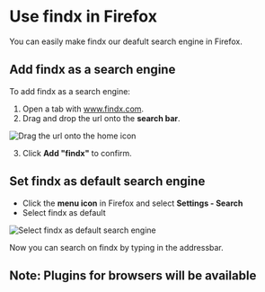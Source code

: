 # Use findx in Firefox
You can easily make findx our deafult search engine in Firefox.

## Add findx as a search engine
To add findx as a search engine:  
1. Open a tab with www.findx.com.  
2. Drag and drop the url onto the **search bar**.
 
  ![Drag the url onto the home icon](https://help.findx.com/_media/en/findx-in-firefox_.gif) 
  
  3. Click **Add "findx"** to confirm. 
 
## Set findx as default search engine

* Click the **menu icon** in Firefox and select **Settings - Search**  
* Select findx as default

![Select findx as default search engine](https://help.findx.com/_media/en/findx-as-default-in-firefox_.gif) 

Now you can search on findx by typing in the addressbar.


## Note: Plugins for browsers will be available 
